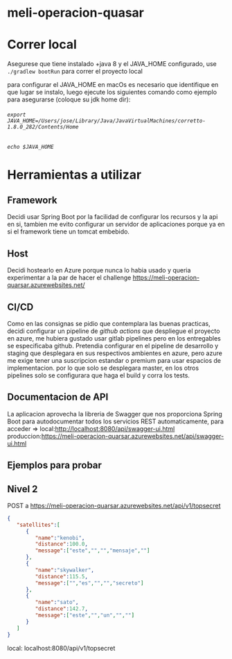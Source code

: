 # meli-operacion-quasar

# Correr local
Asegurese que tiene instalado +java 8 y el JAVA_HOME configurado, use
`./gradlew bootRun` para correr el proyecto local

para configurar el JAVA_HOME en macOs es necesario que identifique en que lugar se instalo, luego ejecute los siguientes comando como ejemplo para asegurarse (coloque su jdk home dir):

###### `export JAVA_HOME=/Users/jose/Library/Java/JavaVirtualMachines/corretto-1.8.0_282/Contents/Home`
###### `echo $JAVA_HOME`

# Herramientas a utilizar
## Framework
Decidi usar Spring Boot por la facilidad de configurar los recursos y la api en si, tambien me evito configurar un servidor de aplicaciones porque ya en si el framework tiene un tomcat embebido.
## Host
Decidi hostearlo en Azure porque nunca lo habia usado y queria experimentar a la par de hacer el challenge
<https://meli-operacion-quarsar.azurewebsites.net/>
## CI/CD 
Como en las consignas se pidio que contemplara las buenas practicas, decidi configurar un pipeline de *github actions*
que despliegue el proyecto en azure, me hubiera gustado usar gitlab pipelines pero en los entregables se especificaba github.
Pretendia configurar en el pipeline de desarrollo y staging que desplegara en sus respectivos ambientes en azure, pero azure me exige tener una suscripcion
estandar o premium para usar espacios de implementacion. por lo que solo se desplegara master, en los otros pipelines solo se configurara que haga el build y corra los tests.
## Documentacion de API
La aplicacion aprovecha la libreria de Swagger que nos proporciona Spring Boot para autodocumentar todos los servicios REST automaticamente, para acceder =>
local:<http://localhost:8080/api/swagger-ui.html> produccion:<https://meli-operacion-quarsar.azurewebsites.net/api/swagger-ui.html>
## Ejemplos para probar
Nivel 2
-------
POST a <https://meli-operacion-quarsar.azurewebsites.net/api/v1/topsecret>
```json
{
   "satellites":[
      {
         "name":"kenobi",
         "distance":100.0,
         "message":["este","","","mensaje",""]
      },
      {
         "name":"skywalker",
         "distance":115.5,
         "message":["","es","","","secreto"]
      },
      {
         "name":"sato",
         "distance":142.7,
         "message":["este","","un","",""]
      }
   ]
}
```
local: localhost:8080/api/v1/topsecret